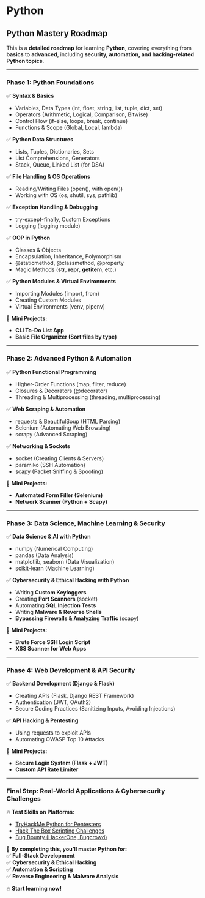 # Python

## **Python Mastery Roadmap**

This is a **detailed roadmap** for learning **Python**, covering everything from **basics** to **advanced**, including **security, automation, and hacking-related Python topics**.

***

### **Phase 1: Python Foundations**

✅ **Syntax & Basics**

* Variables, Data Types (int, float, string, list, tuple, dict, set)
* Operators (Arithmetic, Logical, Comparison, Bitwise)
* Control Flow (if-else, loops, break, continue)
* Functions & Scope (Global, Local, lambda)

✅ **Python Data Structures**

* Lists, Tuples, Dictionaries, Sets
* List Comprehensions, Generators
* Stack, Queue, Linked List (for DSA)

✅ **File Handling & OS Operations**

* Reading/Writing Files (open(), with open())
* Working with OS (os, shutil, sys, pathlib)

✅ **Exception Handling & Debugging**

* try-except-finally, Custom Exceptions
* Logging (logging module)

✅ **OOP in Python**

* Classes & Objects
* Encapsulation, Inheritance, Polymorphism
* @staticmethod, @classmethod, @property
* Magic Methods (__str__, __repr__, __getitem__, etc.)

✅ **Python Modules & Virtual Environments**

* Importing Modules (import, from)
* Creating Custom Modules
* Virtual Environments (venv, pipenv)

📌 **Mini Projects:**

* **CLI To-Do List App**
* **Basic File Organizer (Sort files by type)**

***

### **Phase 2: Advanced Python & Automation**

✅ **Python Functional Programming**

* Higher-Order Functions (map, filter, reduce)
* Closures & Decorators (@decorator)
* Threading & Multiprocessing (threading, multiprocessing)

✅ **Web Scraping & Automation**

* requests & BeautifulSoup (HTML Parsing)
* Selenium (Automating Web Browsing)
* scrapy (Advanced Scraping)

✅ **Networking & Sockets**

* socket (Creating Clients & Servers)
* paramiko (SSH Automation)
* scapy (Packet Sniffing & Spoofing)

📌 **Mini Projects:**

* **Automated Form Filler (Selenium)**
* **Network Scanner (Python + Scapy)**

***

### **Phase 3: Data Science, Machine Learning & Security**

✅ **Data Science & AI with Python**

* numpy (Numerical Computing)
* pandas (Data Analysis)
* matplotlib, seaborn (Data Visualization)
* scikit-learn (Machine Learning)

✅ **Cybersecurity & Ethical Hacking with Python**

* Writing **Custom Keyloggers**
* Creating **Port Scanners** (socket)
* Automating **SQL Injection Tests**
* Writing **Malware & Reverse Shells**
* **Bypassing Firewalls & Analyzing Traffic** (scapy)

📌 **Mini Projects:**

* **Brute Force SSH Login Script**
* **XSS Scanner for Web Apps**

***

### **Phase 4: Web Development & API Security**

✅ **Backend Development (Django & Flask)**

* Creating APIs (Flask, Django REST Framework)
* Authentication (JWT, OAuth2)
* Secure Coding Practices (Sanitizing Inputs, Avoiding Injections)

✅ **API Hacking & Pentesting**

* Using requests to exploit APIs
* Automating OWASP Top 10 Attacks

📌 **Mini Projects:**

* **Secure Login System (Flask + JWT)**
* **Custom API Rate Limiter**

***

### **Final Step: Real-World Applications & Cybersecurity Challenges**

🔥 **Test Skills on Platforms:**

* [TryHackMe Python for Pentesters](https://tryhackme.com/)
* [Hack The Box Scripting Challenges](https://www.hackthebox.com/)
* [Bug Bounty (HackerOne, Bugcrowd)](https://www.hackerone.com/)

🚀 **By completing this, you’ll master Python for:**\
✅ **Full-Stack Development**\
✅ **Cybersecurity & Ethical Hacking**\
✅ **Automation & Scripting**\
✅ **Reverse Engineering & Malware Analysis**

🔥 **Start learning now!**